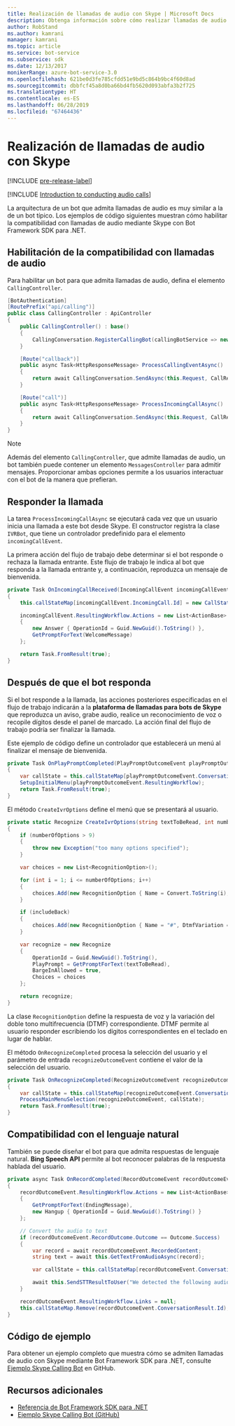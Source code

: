 ```yaml
---
title: Realización de llamadas de audio con Skype | Microsoft Docs
description: Obtenga información sobre cómo realizar llamadas de audio con Skype con Bot Framework SDK para .NET.
author: RobStand
ms.author: kamrani
manager: kamrani
ms.topic: article
ms.service: bot-service
ms.subservice: sdk
ms.date: 12/13/2017
monikerRange: azure-bot-service-3.0
ms.openlocfilehash: 621be0d3fe785cfdd51e9bd5c864b9bc4f60d8ad
ms.sourcegitcommit: dbbfcf45a8d0ba66bd4fb5620d093abfa3b2f725
ms.translationtype: HT
ms.contentlocale: es-ES
ms.lasthandoff: 06/28/2019
ms.locfileid: "67464436"
---
```

# <a name="conduct-audio-calls-with-skype"></a>Realización de llamadas de audio con Skype

[!INCLUDE [pre-release-label](../includes/pre-release-label-v3.md)]

[!INCLUDE [Introduction to conducting audio calls](../includes/snippet-audio-call-intro.md)]

La arquitectura de un bot que admita llamadas de audio es muy similar a la de un bot típico. Los ejemplos de código siguientes muestran cómo habilitar la compatibilidad con llamadas de audio mediante Skype con Bot Framework SDK para .NET. 

## <a name="enable-support-for-audio-calls"></a>Habilitación de la compatibilidad con llamadas de audio

Para habilitar un bot para que admita llamadas de audio, defina el elemento `CallingController`.

```cs
[BotAuthentication]
[RoutePrefix("api/calling")]
public class CallingController : ApiController
{
    public CallingController() : base()
    {
        CallingConversation.RegisterCallingBot(callingBotService => new IVRBot(callingBotService));
    }

    [Route("callback")]
    public async Task<HttpResponseMessage> ProcessCallingEventAsync()
    {
        return await CallingConversation.SendAsync(this.Request, CallRequestType.CallingEvent);
    }

    [Route("call")]
    public async Task<HttpResponseMessage> ProcessIncomingCallAsync()
    {
        return await CallingConversation.SendAsync(this.Request, CallRequestType.IncomingCall);
    }
}
```

> [!NOTE]
> Además del elemento `CallingController`, que admite llamadas de audio, un bot también puede contener un elemento `MessagesController` para admitir mensajes. Proporcionar ambas opciones permite a los usuarios interactuar con el bot de la manera que prefieran. <!-- docs on MessagesController are where? -->

## <a name="answer-the-call"></a>Responder la llamada

La tarea `ProcessIncomingCallAsync` se ejecutará cada vez que un usuario inicia una llamada a este bot desde Skype.
El constructor registra la clase `IVRBot`, que tiene un controlador predefinido para el elemento `incomingCallEvent`.

La primera acción del flujo de trabajo debe determinar si el bot responde o rechaza la llamada entrante. Este flujo de trabajo le indica al bot que responda a la llamada entrante y, a continuación, reproduzca un mensaje de bienvenida. 

```cs
private Task OnIncomingCallReceived(IncomingCallEvent incomingCallEvent)
{
    this.callStateMap[incomingCallEvent.IncomingCall.Id] = new CallState(incomingCallEvent.IncomingCall.Participants);

    incomingCallEvent.ResultingWorkflow.Actions = new List<ActionBase>
    {
        new Answer { OperationId = Guid.NewGuid().ToString() },
        GetPromptForText(WelcomeMessage)
    };

    return Task.FromResult(true);
}
```

## <a name="after-the-bot-answers"></a>Después de que el bot responda

Si el bot responde a la llamada, las acciones posteriores especificadas en el flujo de trabajo indicarán a la **plataforma de llamadas para bots de Skype** que reproduzca un aviso, grabe audio, realice un reconocimiento de voz o recopile dígitos desde el panel de marcado. La acción final del flujo de trabajo podría ser finalizar la llamada. 

Este ejemplo de código define un controlador que establecerá un menú al finalizar el mensaje de bienvenida.

```cs
private Task OnPlayPromptCompleted(PlayPromptOutcomeEvent playPromptOutcomeEvent)
{
    var callState = this.callStateMap[playPromptOutcomeEvent.ConversationResult.Id];
    SetupInitialMenu(playPromptOutcomeEvent.ResultingWorkflow);
    return Task.FromResult(true);
}
```

El método `CreateIvrOptions` define el menú que se presentará al usuario.

```cs
private static Recognize CreateIvrOptions(string textToBeRead, int numberOfOptions, bool includeBack)
{
    if (numberOfOptions > 9)
    {
        throw new Exception("too many options specified");
    }

    var choices = new List<RecognitionOption>();

    for (int i = 1; i <= numberOfOptions; i++)
    {
        choices.Add(new RecognitionOption { Name = Convert.ToString(i), DtmfVariation = (char)('0' + i) });
    }

    if (includeBack)
    {
        choices.Add(new RecognitionOption { Name = "#", DtmfVariation = '#' });
    }

    var recognize = new Recognize
    {
        OperationId = Guid.NewGuid().ToString(),
        PlayPrompt = GetPromptForText(textToBeRead),
        BargeInAllowed = true,
        Choices = choices
    };

    return recognize;
}
```

La clase `RecognitionOption` define la respuesta de voz y la variación del doble tono multifrecuencia (DTMF) correspondiente. DTMF permite al usuario responder escribiendo los dígitos correspondientes en el teclado en lugar de hablar.

El método `OnRecognizeCompleted` procesa la selección del usuario y el parámetro de entrada `recognizeOutcomeEvent` contiene el valor de la selección del usuario.

```cs
private Task OnRecognizeCompleted(RecognizeOutcomeEvent recognizeOutcomeEvent)
{
    var callState = this.callStateMap[recognizeOutcomeEvent.ConversationResult.Id];
    ProcessMainMenuSelection(recognizeOutcomeEvent, callState);
    return Task.FromResult(true);
}
```

## <a name="support-natural-language"></a>Compatibilidad con el lenguaje natural
También se puede diseñar el bot para que admita respuestas de lenguaje natural. **Bing Speech API** permite al bot reconocer palabras de la respuesta hablada del usuario.

```cs
private async Task OnRecordCompleted(RecordOutcomeEvent recordOutcomeEvent)
{
    recordOutcomeEvent.ResultingWorkflow.Actions = new List<ActionBase>
    {
        GetPromptForText(EndingMessage),
        new Hangup { OperationId = Guid.NewGuid().ToString() }
    };

    // Convert the audio to text
    if (recordOutcomeEvent.RecordOutcome.Outcome == Outcome.Success)
    {
        var record = await recordOutcomeEvent.RecordedContent;
        string text = await this.GetTextFromAudioAsync(record);

        var callState = this.callStateMap[recordOutcomeEvent.ConversationResult.Id];

        await this.SendSTTResultToUser("We detected the following audio: " + text, callState.Participants);
    }

    recordOutcomeEvent.ResultingWorkflow.Links = null;
    this.callStateMap.Remove(recordOutcomeEvent.ConversationResult.Id);
}
```

## <a name="sample-code"></a>Código de ejemplo

Para obtener un ejemplo completo que muestra cómo se admiten llamadas de audio con Skype mediante Bot Framework SDK para .NET, consulte <a href="https://github.com/Microsoft/BotBuilder-Samples/tree/master/CSharp/skype-CallingBot" target="_blank">Ejemplo Skype Calling Bot</a> en GitHub.

## <a name="additional-resources"></a>Recursos adicionales

- <a href="/dotnet/api/?view=botbuilder-3.11.0" target="_blank">Referencia de Bot Framework SDK para .NET</a>
- <a href="https://github.com/Microsoft/BotBuilder-Samples/tree/master/CSharp/skype-CallingBot" target="_blank">Ejemplo Skype Calling Bot (GitHub)</a>
